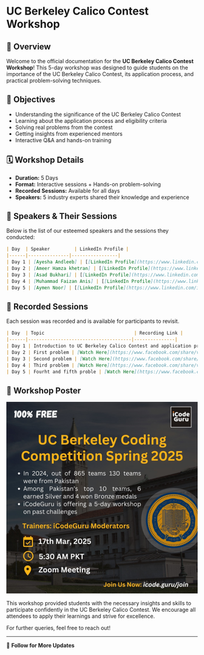 # UC Berkeley Calico Contest Workshop

## 📌 Overview
Welcome to the official documentation for the **UC Berkeley Calico Contest Workshop**! This 5-day workshop was designed to guide students on the importance of the UC Berkeley Calico Contest, its application process, and practical problem-solving techniques.

## 🎯 Objectives
- Understanding the significance of the UC Berkeley Calico Contest
- Learning about the application process and eligibility criteria
- Solving real problems from the contest
- Getting insights from experienced mentors
- Interactive Q&A and hands-on training

## 🗓️ Workshop Details
- **Duration:** 5 Days
- **Format:** Interactive sessions + Hands-on problem-solving
- **Recorded Sessions:** Available for all days
- **Speakers:** 5 industry experts shared their knowledge and experience

## 🎤 Speakers & Their Sessions
Below is the list of our esteemed speakers and the sessions they conducted:

```markdown
| Day  | Speaker         | LinkedIn Profile |
|------|---------------|-----------------|
| Day 1 | [Ayesha Andleeb] | [[LinkedIn Profile](https://www.linkedin.com/in/ayesha-andleeb-262352278/)] |
| Day 2 | [Ameer Hamza khetran] | [[LinkedIn Profile](https://www.linkedin.com/in/ameer-hamza-khetran/)] |
| Day 3 | [Asad Bukhari] | [[LinkedIn Profile](https://www.linkedin.com/in/asadbukhari886/)] |
| Day 4 | [Muhammad Faizan Anis] | [[LinkedIn Profile](https://www.linkedin.com/in/muhammad-faizan-anis/)] |
| Day 5 | [Aymen Noor] | [[LinkedIn Profile](https://www.linkedin.com/in/aymen-noor/)] |
```

## 🎥 Recorded Sessions
Each session was recorded and is available for participants to revisit.


```markdown
| Day  | Topic                                 | Recording Link |
|------|--------------------------------------|---------------|
| Day 1 | Introduction to UC Berkeley Calico Contest and application process | [Watch Here](https://www.facebook.com/share/v/15rYfTzCyw/?mibextid=oFDknk) |
| Day 2 | First problem | [Watch Here](https://www.facebook.com/share/v/1AKApcmokf/?mibextid=oFDknk) |
| Day 3 | Second problem | [Watch Here](https://www.facebook.com/share/v/1BK95nqLTm/?mibextid=oFDknk) |
| Day 4 | Third problem | [Watch Here](https://www.facebook.com/share/v/1BK95nqLTm/?mibextid=oFDknk) |
| Day 5 | Fourht and fifth proble | [Watch Here](https://www.facebook.com/share/v/19R68pxMRm/?mibextid=oFDknk) |
```

## 📢 Workshop Poster
![Workshop Poster](https://github.com/AsadBukhari886/UC-Berkeley-CALICO-Contest-Guide/blob/main/workshop_poster.jpeg)

This workshop provided students with the necessary insights and skills to participate confidently in the UC Berkeley Calico Contest. We encourage all attendees to apply their learnings and strive for excellence.

For further queries, feel free to reach out!

---
📌 **Follow for More Updates**


